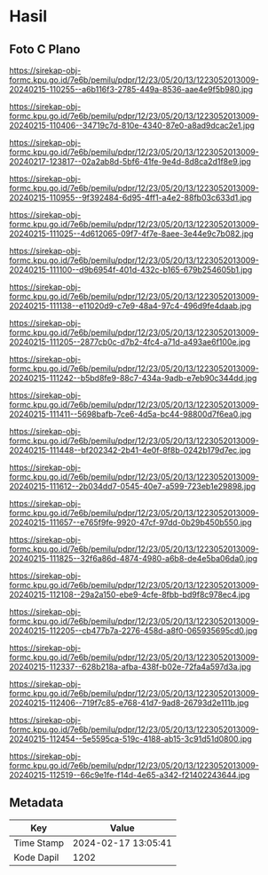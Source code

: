 # Hasil

## Foto C Plano

https://sirekap-obj-formc.kpu.go.id/7e6b/pemilu/pdpr/12/23/05/20/13/1223052013009-20240215-110255--a6b116f3-2785-449a-8536-aae4e9f5b980.jpg

https://sirekap-obj-formc.kpu.go.id/7e6b/pemilu/pdpr/12/23/05/20/13/1223052013009-20240215-110406--34719c7d-810e-4340-87e0-a8ad9dcac2e1.jpg

https://sirekap-obj-formc.kpu.go.id/7e6b/pemilu/pdpr/12/23/05/20/13/1223052013009-20240217-123817--02a2ab8d-5bf6-41fe-9e4d-8d8ca2d1f8e9.jpg

https://sirekap-obj-formc.kpu.go.id/7e6b/pemilu/pdpr/12/23/05/20/13/1223052013009-20240215-110955--9f392484-6d95-4ff1-a4e2-88fb03c633d1.jpg

https://sirekap-obj-formc.kpu.go.id/7e6b/pemilu/pdpr/12/23/05/20/13/1223052013009-20240215-111025--4d612065-09f7-4f7e-8aee-3e44e9c7b082.jpg

https://sirekap-obj-formc.kpu.go.id/7e6b/pemilu/pdpr/12/23/05/20/13/1223052013009-20240215-111100--d9b6954f-401d-432c-b165-679b254605b1.jpg

https://sirekap-obj-formc.kpu.go.id/7e6b/pemilu/pdpr/12/23/05/20/13/1223052013009-20240215-111138--e11020d9-c7e9-48a4-97c4-496d9fe4daab.jpg

https://sirekap-obj-formc.kpu.go.id/7e6b/pemilu/pdpr/12/23/05/20/13/1223052013009-20240215-111205--2877cb0c-d7b2-4fc4-a71d-a493ae6f100e.jpg

https://sirekap-obj-formc.kpu.go.id/7e6b/pemilu/pdpr/12/23/05/20/13/1223052013009-20240215-111242--b5bd8fe9-88c7-434a-9adb-e7eb90c344dd.jpg

https://sirekap-obj-formc.kpu.go.id/7e6b/pemilu/pdpr/12/23/05/20/13/1223052013009-20240215-111411--5698bafb-7ce6-4d5a-bc44-98800d7f6ea0.jpg

https://sirekap-obj-formc.kpu.go.id/7e6b/pemilu/pdpr/12/23/05/20/13/1223052013009-20240215-111448--bf202342-2b41-4e0f-8f8b-0242b179d7ec.jpg

https://sirekap-obj-formc.kpu.go.id/7e6b/pemilu/pdpr/12/23/05/20/13/1223052013009-20240215-111612--2b034dd7-0545-40e7-a599-723eb1e29898.jpg

https://sirekap-obj-formc.kpu.go.id/7e6b/pemilu/pdpr/12/23/05/20/13/1223052013009-20240215-111657--e765f9fe-9920-47cf-97dd-0b29b450b550.jpg

https://sirekap-obj-formc.kpu.go.id/7e6b/pemilu/pdpr/12/23/05/20/13/1223052013009-20240215-111825--32f6a86d-4874-4980-a6b8-de4e5ba06da0.jpg

https://sirekap-obj-formc.kpu.go.id/7e6b/pemilu/pdpr/12/23/05/20/13/1223052013009-20240215-112108--29a2a150-ebe9-4cfe-8fbb-bd9f8c978ec4.jpg

https://sirekap-obj-formc.kpu.go.id/7e6b/pemilu/pdpr/12/23/05/20/13/1223052013009-20240215-112205--cb477b7a-2276-458d-a8f0-065935695cd0.jpg

https://sirekap-obj-formc.kpu.go.id/7e6b/pemilu/pdpr/12/23/05/20/13/1223052013009-20240215-112337--628b218a-afba-438f-b02e-72fa4a597d3a.jpg

https://sirekap-obj-formc.kpu.go.id/7e6b/pemilu/pdpr/12/23/05/20/13/1223052013009-20240215-112406--719f7c85-e768-41d7-9ad8-26793d2e111b.jpg

https://sirekap-obj-formc.kpu.go.id/7e6b/pemilu/pdpr/12/23/05/20/13/1223052013009-20240215-112454--5e5595ca-519c-4188-ab15-3c91d51d0800.jpg

https://sirekap-obj-formc.kpu.go.id/7e6b/pemilu/pdpr/12/23/05/20/13/1223052013009-20240215-112519--66c9e1fe-f14d-4e65-a342-f21402243644.jpg


## Metadata

| Key        | Value               |
| ---------- | ------------------- |
| Time Stamp | 2024-02-17 13:05:41 |
| Kode Dapil | 1202                |



